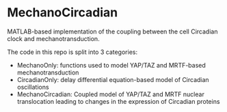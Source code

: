 # MechanoCircadian
MATLAB-based implementation of the coupling between the cell Circadian clock and mechanotransduction.

The code in this repo is split into 3 categories:
* MechanoOnly: functions used to model YAP/TAZ and MRTF-based mechanotransduction
* CircadianOnly: delay differential equation-based model of Circadian oscillations
* MechanoCircadian: Coupled model of YAP/TAZ and MRTF nuclear translocation leading
    to changes in the expression of Circadian proteins
